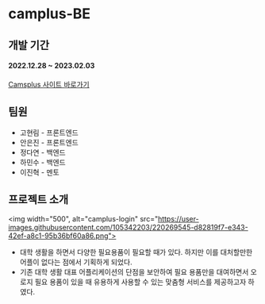 # camplus-BE
## 개발 기간
#### 2022.12.28 ~ 2023.02.03
[Camsplus 사이트 바로가기](http://camsplus.site)

## 팀원
* 고현림 - 프론트엔드
* 안은진 - 프론트엔드
* 정다연 - 백엔드
* 하민수 - 백엔드
* 이진혁 - 멘토

## 프로젝트 소개
<img width="500", alt="camplus-login" src="https://user-images.githubusercontent.com/105342203/220269545-d82819f7-e343-42ef-a8c1-95b36bf60a86.png">
* 대학 생활을 하면서 다양한 필요용품이 필요할 때가 있다. 하지만 이를 대처할만한 어플이 없다는 점에서 기획하게 되었다.
* 기존 대학 생활 대표 어플리케이션의 단점을 보안하여 필요 용품만을 대여하면서 오로지 필요 용품이 있을 때 유용하게 사용할 수 있는 맞춤형 서비스를 제공하고자 하였다.
